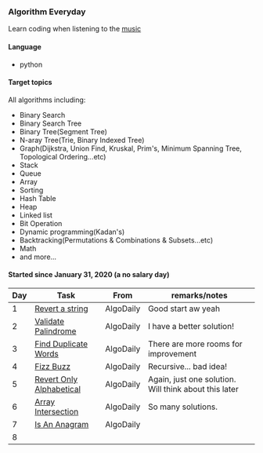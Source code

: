 ### Algorithm Everyday
Learn coding when listening to the [music](https://www.youtube.com/watch?v=GmG4X9PGOXs)

#### Language
- python

#### Target topics
All algorithms including:
- Binary Search
- Binary Search Tree
- Binary Tree(Segment Tree)
- N-aray Tree(Trie, Binary Indexed Tree)
- Graph(Dijkstra, Union Find, Kruskal, Prim's, Minimum Spanning Tree, Topological Ordering...etc)
- Stack
- Queue
- Array
- Sorting
- Hash Table
- Heap
- Linked list
- Bit Operation
- Dynamic programming(Kadan's)
- Backtracking(Permutations & Combinations & Subsets...etc)
- Math
- and more...

#### Started since January 31, 2020 (a no salary day)

| Day  | Task  | From | remarks/notes |
| --- | --- | --- | --- |
| 1 | [Revert a string](/EverydayCoding/0001_revert_a_string.py) | AlgoDaily | Good start aw yeah |
| 2 | [Validate Palindrome](/EverydayCoding/0002_validate_palindrome.py) | AlgoDaily | I have a better solution! | 
| 3 | [Find Duplicate Words](/EverydayCoding/0003_find_duplicate_words.py) | AlgoDaily | There are more rooms for improvement |
| 4 | [Fizz Buzz](/EverydayCoding/0004_fizz_buzz.py) | AlgoDaily | Recursive... bad idea! |
| 5 | [Revert Only Alphabetical](/EverydayCoding/0005_revert_only_alphabetical.py) | AlgoDaily | Again, just one solution. Will think about this later|
| 6 | [Array Intersection](/EverydayCoding/0006_array_intersection.py) | AlgoDaily | So many solutions. |
| 7 | [Is An Anagram](/EverydayCoding/0007_is_an_anagram.py) | AlgoDaily |  | 
| 8 | [](/EverydayCoding/0007_is_an_anagram.py) |  |  | 







